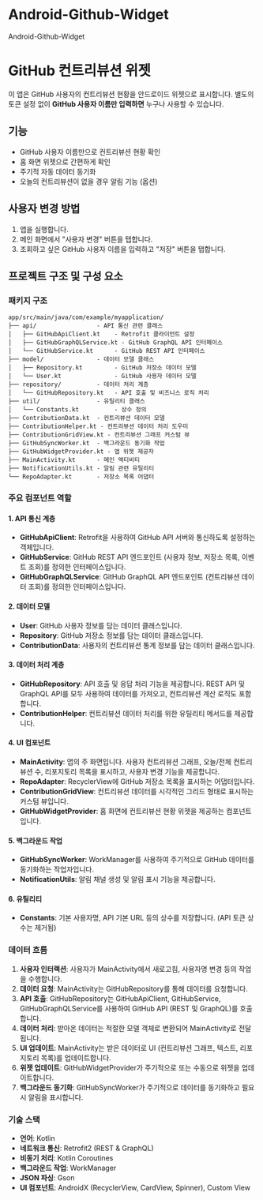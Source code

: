 # Android-Github-Widget
Android-Github-Widget

# GitHub 컨트리뷰션 위젯

이 앱은 GitHub 사용자의 컨트리뷰션 현황을 안드로이드 위젯으로 표시합니다. 
별도의 토큰 설정 없이 **GitHub 사용자 이름만 입력하면** 누구나 사용할 수 있습니다.

## 기능

- GitHub 사용자 이름만으로 컨트리뷰션 현황 확인
- 홈 화면 위젯으로 간편하게 확인
- 주기적 자동 데이터 동기화
- 오늘의 컨트리뷰션이 없을 경우 알림 기능 (옵션)

## 사용자 변경 방법

1. 앱을 실행합니다.
2. 메인 화면에서 "사용자 변경" 버튼을 탭합니다.
3. 조회하고 싶은 GitHub 사용자 이름을 입력하고 "저장" 버튼을 탭합니다.

## 프로젝트 구조 및 구성 요소

### 패키지 구조

```
app/src/main/java/com/example/myapplication/
├── api/                 - API 통신 관련 클래스
│   ├── GitHubApiClient.kt    - Retrofit 클라이언트 설정
│   ├── GitHubGraphQLService.kt - GitHub GraphQL API 인터페이스
│   └── GitHubService.kt      - GitHub REST API 인터페이스
├── model/               - 데이터 모델 클래스
│   ├── Repository.kt         - GitHub 저장소 데이터 모델
│   └── User.kt               - GitHub 사용자 데이터 모델
├── repository/          - 데이터 처리 계층
│   └── GitHubRepository.kt   - API 호출 및 비즈니스 로직 처리
├── util/                - 유틸리티 클래스
│   └── Constants.kt          - 상수 정의
├── ContributionData.kt  - 컨트리뷰션 데이터 모델
├── ContributionHelper.kt - 컨트리뷰션 데이터 처리 도우미
├── ContributionGridView.kt - 컨트리뷰션 그래프 커스텀 뷰
├── GitHubSyncWorker.kt  - 백그라운드 동기화 작업
├── GitHubWidgetProvider.kt - 앱 위젯 제공자
├── MainActivity.kt      - 메인 액티비티
├── NotificationUtils.kt - 알림 관련 유틸리티
└── RepoAdapter.kt       - 저장소 목록 어댑터
```

### 주요 컴포넌트 역할

#### 1. API 통신 계층
- **GitHubApiClient**: Retrofit을 사용하여 GitHub API 서버와 통신하도록 설정하는 객체입니다.
- **GitHubService**: GitHub REST API 엔드포인트 (사용자 정보, 저장소 목록, 이벤트 조회)를 정의한 인터페이스입니다.
- **GitHubGraphQLService**: GitHub GraphQL API 엔드포인트 (컨트리뷰션 데이터 조회)를 정의한 인터페이스입니다.

#### 2. 데이터 모델
- **User**: GitHub 사용자 정보를 담는 데이터 클래스입니다.
- **Repository**: GitHub 저장소 정보를 담는 데이터 클래스입니다.
- **ContributionData**: 사용자의 컨트리뷰션 통계 정보를 담는 데이터 클래스입니다.

#### 3. 데이터 처리 계층
- **GitHubRepository**: API 호출 및 응답 처리 기능을 제공합니다. REST API 및 GraphQL API를 모두 사용하여 데이터를 가져오고, 컨트리뷰션 계산 로직도 포함합니다.
- **ContributionHelper**: 컨트리뷰션 데이터 처리를 위한 유틸리티 메서드를 제공합니다.

#### 4. UI 컴포넌트
- **MainActivity**: 앱의 주 화면입니다. 사용자 컨트리뷰션 그래프, 오늘/전체 컨트리뷰션 수, 리포지토리 목록을 표시하고, 사용자 변경 기능을 제공합니다.
- **RepoAdapter**: RecyclerView에 GitHub 저장소 목록을 표시하는 어댑터입니다.
- **ContributionGridView**: 컨트리뷰션 데이터를 시각적인 그리드 형태로 표시하는 커스텀 뷰입니다.
- **GitHubWidgetProvider**: 홈 화면에 컨트리뷰션 현황 위젯을 제공하는 컴포넌트입니다.

#### 5. 백그라운드 작업
- **GitHubSyncWorker**: WorkManager를 사용하여 주기적으로 GitHub 데이터를 동기화하는 작업자입니다.
- **NotificationUtils**: 알림 채널 생성 및 알림 표시 기능을 제공합니다.

#### 6. 유틸리티
- **Constants**: 기본 사용자명, API 기본 URL 등의 상수를 저장합니다. (API 토큰 상수는 제거됨)

### 데이터 흐름

1. **사용자 인터랙션**: 사용자가 MainActivity에서 새로고침, 사용자명 변경 등의 작업을 수행합니다.
2. **데이터 요청**: MainActivity는 GitHubRepository를 통해 데이터를 요청합니다.
3. **API 호출**: GitHubRepository는 GitHubApiClient, GitHubService, GitHubGraphQLService를 사용하여 GitHub API (REST 및 GraphQL)를 호출합니다.
4. **데이터 처리**: 받아온 데이터는 적절한 모델 객체로 변환되어 MainActivity로 전달됩니다.
5. **UI 업데이트**: MainActivity는 받은 데이터로 UI (컨트리뷰션 그래프, 텍스트, 리포지토리 목록)를 업데이트합니다.
6. **위젯 업데이트**: GitHubWidgetProvider가 주기적으로 또는 수동으로 위젯을 업데이트합니다.
7. **백그라운드 동기화**: GitHubSyncWorker가 주기적으로 데이터를 동기화하고 필요시 알림을 표시합니다.

### 기술 스택

- **언어**: Kotlin
- **네트워크 통신**: Retrofit2 (REST & GraphQL)
- **비동기 처리**: Kotlin Coroutines
- **백그라운드 작업**: WorkManager
- **JSON 파싱**: Gson
- **UI 컴포넌트**: AndroidX (RecyclerView, CardView, Spinner), Custom View
